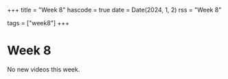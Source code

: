 +++
title = "Week 8"
hascode = true
date = Date(2024, 1, 2)
rss = "Week 8"

tags = ["week8"]
+++


# Week 8

No new videos this week.
